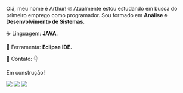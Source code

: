 <p align="left"> 
  Olá, meu nome é Arthur! 🤓
  Atualmente estou estudando em busca do primeiro emprego como programador.
  Sou formado em <strong>Análise e Desenvolvimento de Sistemas</strong>.
</p>

<p align="left">
  ☕ Linguagem: <strong>JAVA</strong>.
</p>

<p align="left">
  💼 Ferramenta: <strong>Eclipse IDE.</strong>
</p>

<p align="left">
  💌 Contato: 👇
</p>

<p align="left"> Em construção!


<p align="left">
  <a href="#" alt="Gmail">
  <img src="https://img.shields.io/badge/-Gmail-FF0000?style=flat-square&labelColor=FF0000&logo=gmail&logoColor=white&link=LINK-DO-SEU-EMAIL" /></a>

  <a href="" alt="Linkedin">
  <img src="https://img.shields.io/badge/-Linkedin-0e76a8?style=flat-square&logo=Linkedin&logoColor=white&link=LINK-DO-SEU-LINKEDIN" /></a>
  
  <a href="https://instagram.com/arthurleonel97?igshid=YmMyMTA2M2Y=" alt="Instagram">
  <img src="https://img.shields.io/badge/-Instagram-DF0174?style=flat-square&labelColor=DF0174&logo=instagram&logoColor=white&link=LINK-DO-SEU-INSTAGRAM"/></a>
</p>  


